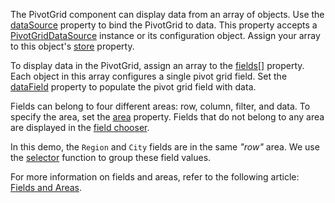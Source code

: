 The PivotGrid component can display data from an array of objects. Use the [dataSource](/Documentation/ApiReference/UI_Components/dxPivotGrid/Configuration/#dataSource) property to bind the PivotGrid to data. This property accepts a [PivotGridDataSource](/Documentation/ApiReference/Data_Layer/PivotGridDataSource/) instance or its configuration object. Assign your array to this object's [store](/Documentation/ApiReference/Data_Layer/PivotGridDataSource/Configuration/store/) property.

To display data in the PivotGrid, assign an array to the [fields[]](/Documentation/ApiReference/Data_Layer/PivotGridDataSource/Configuration/fields/) property. Each object in this array configures a single pivot grid field. Set the [dataField](/Documentation/ApiReference/Data_Layer/PivotGridDataSource/Configuration/fields/#dataField) property to populate the pivot grid field with data.

Fields can belong to four different areas: row, column, filter, and data. To specify the area, set the [area](/Documentation/ApiReference/Data_Layer/PivotGridDataSource/Configuration/fields/#area) property. Fields that do not belong to any area are displayed in the [field chooser](https://js.devexpress.com/Demos/WidgetsGallery/Demo/PivotGrid/IntegratedFieldChooser/).

In this demo, the `Region` and `City` fields are in the same *"row"* area. We use the [selector](/Documentation/ApiReference/Data_Layer/PivotGridDataSource/Configuration/fields/#selector) function to group these field values. 

For more information on fields and areas, refer to the following article: [Fields and Areas](/Documentation/Guide/UI_Components/PivotGrid/Fields_and_Areas/).
